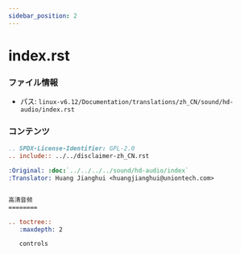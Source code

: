```yaml
---
sidebar_position: 2
---
```

# index.rst

### ファイル情報

- パス: `linux-v6.12/Documentation/translations/zh_CN/sound/hd-audio/index.rst`

### コンテンツ

```rst
.. SPDX-License-Identifier: GPL-2.0
.. include:: ../../disclaimer-zh_CN.rst

:Original: :doc:`../../../../sound/hd-audio/index`
:Translator: Huang Jianghui <huangjianghui@uniontech.com>


高清音频
========

.. toctree::
   :maxdepth: 2

   controls

```
